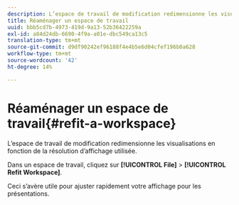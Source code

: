 ```yaml
---
description: L’espace de travail de modification redimensionne les visualisations en fonction de la résolution d’affichage utilisée.
title: Réaménager un espace de travail
uuid: bbb5cd7b-4973-419d-9a13-52b36422259a
exl-id: a84d24db-6690-4f9a-a01e-dbc549ca13c5
translation-type: tm+mt
source-git-commit: d9df90242ef96188f4e4b5e6d04cfef196b0a628
workflow-type: tm+mt
source-wordcount: '42'
ht-degree: 14%

---
```


# Réaménager un espace de travail{#refit-a-workspace}

L’espace de travail de modification redimensionne les visualisations en fonction de la résolution d’affichage utilisée.

Dans un espace de travail, cliquez sur **[!UICONTROL File]** > **[!UICONTROL Refit Workspace]**.

Ceci s’avère utile pour ajuster rapidement votre affichage pour les présentations.

